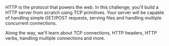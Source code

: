 HTTP is the protocol that powers the web. In this challenge, you'll build a HTTP server from scratch using TCP primitives. Your server will be capable of handling simple GET/POST requests, serving files and handling multiple concurrent connections.

Along the way, we'll learn about TCP connections, HTTP headers, HTTP verbs, handling multiple connections and more.
